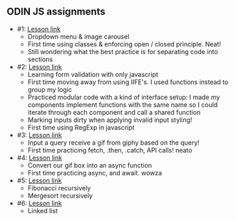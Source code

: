 ## ODIN JS assignments
- #1: [Lesson link](https://www.theodinproject.com/lessons/node-path-javascript-dynamic-user-interface-interactions)
  - Dropdown menu & image carousel
  - First time using classes & enforcing open / closed principle. Neat!
  - Still wondering what the best practice is for separating code into sections
- #2: [Lesson link](https://www.theodinproject.com/lessons/node-path-javascript-form-validation-with-javascript)
  - Learning form validation with only javascript
  - First time moving away from using IIFE's. I used functions instead to group my logic
  - Practiced modular code with a kind of interface setup: I made my components implement functions with the same name so I could iterate through each component and call a shared function
  - Marking inputs dirty when applying invalid input styling!
  - First time using RegExp in javascript
- #3: [Lesson link](https://www.theodinproject.com/lessons/node-path-javascript-working-with-apis)
  - Input a query receive a gif from giphy based on the query!
  - First time practicing fetch, .then, .catch, API calls! neato
- #4: [Lesson link](https://www.theodinproject.com/lessons/node-path-javascript-async-and-await)
  - Convert our gif box into an async function
  - First time practicing async, and await. wowza
- #5: [Lesson link](https://www.theodinproject.com/lessons/javascript-recursion)
  - Fibonacci recursively
  - Mergesort recursively
- #6: [Lesson link](https://www.theodinproject.com/lessons/javascript-linked-lists)
  - Linked list